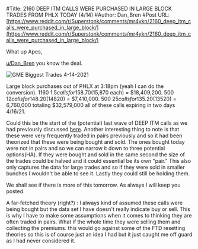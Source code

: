 #Title: 2160 DEEP ITM CALLS WERE PURCHASED IN LARGE BLOCK TRADES FROM PHLX TODAY (4/14)
#Author: Dan_Bren
#Post URL: [https://www.reddit.com/r/Superstonk/comments/mr4ykn/2160_deep_itm_calls_were_purchased_in_large_block/](https://www.reddit.com/r/Superstonk/comments/mr4ykn/2160_deep_itm_calls_were_purchased_in_large_block/)


 What up Apes,

[u/Dan\_Bren](https://www.reddit.com/u/Dan_Bren/) you know the deal.

![GME Biggest Trades 4-14-2021](https://preview.redd.it/ijmqmhz0s8t61.png?width=1224&format=png&auto=webp&s=78c68ecdecde5e0152121b291eb3ff9fd80f111d)

Large block purchases out of PHLX at 3:18pm (yeah I can do the conversion). 1160 $1.5 calls for 158.70($15,870 each) = $18,409,200. 500 $12 calls for 148.20 ($14820) = $7,410,000. 500 $25 calls for 135.20 ($13520) = 6,760,000 totaling $32,579,000 all of these calls expiring in two days 4/16/21.

Could this be the start of the (potential) last wave of DEEP ITM calls as we had previously discussed [here](https://www.reddit.com/r/GME/comments/mmjy19/some_deep_itm_calls_were_bought_today_the_final/). Another interesting thing to note is that these were very frequently traded in pairs previously and so it had been theorized that these were being bought and sold. The ones bought today were not in pairs and so we can narrow it down to three potential options(HA). If they were bought and sold in the same second the size of the trades could be halved and it could essential be its own "pair." This also only captures the data for large trades and so if they were sold in smaller bunches I wouldn't be able to see it. Lastly they could still be holding them.

We shall see if there is more of this tomorrow. As always I will keep you posted.

A far-fetched theory (right?) : I always kind of assumed these calls were being bought but the data set I have doesn't really indicate buy or sell. This is why I have to make some assumptions when it comes to thinking they are often traded in pairs. What if the whole time they were selling them and collecting the premiums. this would go against some of the FTD resetting theories so this is of course just an idea I had but it just caught me off guard as I had never considered it.